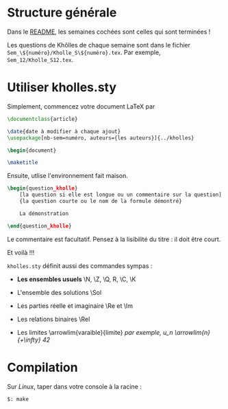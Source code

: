 # Structure générale

Dans le [README](README.md), les semaines cochées sont celles qui sont terminées !

Les questions de Khôlles de chaque semaine sont dans le fichier `Sem_\${numéro}/Kholle_S\${numéro}.tex`. Par exemple, `Sem_12/Kholle_S12.tex`.

# Utiliser kholles.sty

Simplement, commencez votre document LaTeX par

```latex
\documentclass{article}

\date{date à modifier à chaque ajout}
\usepackage[nb-sem=numéro, auteurs={les auteurs}]{../kholles}

\begin{document}

\maketitle
```

Ensuite, utlise l'environnement fait maison.

```latex
\begin{question_kholle}
    [la question si elle est longue ou un commentaire sur la question]
    {la question courte ou le nom de la formule démontré}

    La démonstration

\end{question_kholle}
```

Le commentaire est facultatif. Pensez à la lisibilité du titre : il doit être court.

Et voilà !!!

`kholles.sty` définit aussi des commandes sympas :

- **Les ensembles usuels** \N, \Z, \Q, R, \C, \K

- L'ensemble des solutions \Sol

- Les parties réelle et imaginaire \Re et \Im

- Les relations binaires \Rel

- Les limites \arrowlim{varaible}{limite} *par exemple, u_n \arrowlim{n}{+\infty} 42*

# Compilation

Sur *Linux*, taper dans votre console à la racine :

```shell
$: make
```
